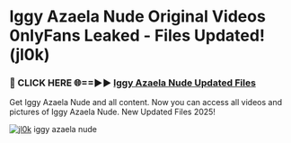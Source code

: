 # Iggy Azaela Nude Original Videos 0nlyFans Leaked - Files Updated! (jl0k)

<h3>🔴 CLICK HERE 🌐==►► <a href="https://tinyurl.com/x26r9saj" rel="nofollow">Iggy Azaela Nude Updated Files</a></h3>

Get Iggy Azaela Nude and all content. Now you can access all videos and pictures of Iggy Azaela Nude. New Updated Files 2025!

[![jl0k](https://i.imgur.com/LkgZPqh.gif)](https://tinyurl.com/x26r9saj)
iggy azaela nude
